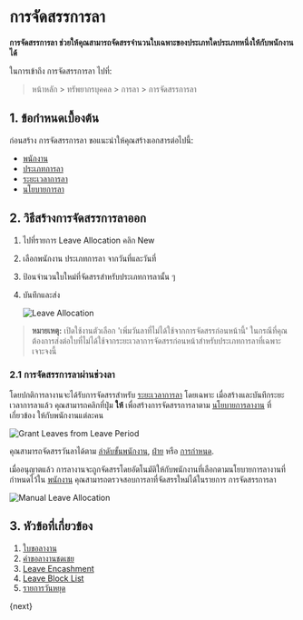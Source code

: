 # การจัดสรรการลา

**การจัดสรรการลา ช่วยให้คุณสามารถจัดสรรจำนวนใบเฉพาะของประเภทใดประเภทหนึ่งให้กับพนักงานได้**

ในการเข้าถึง การจัดสรรการลา ไปที่:

> หน้าหลัก > ทรัพยากรบุคคล > การลา > การจัดสรรการลา



## 1. ข้อกำหนดเบื้องต้น

ก่อนสร้าง การจัดสรรการลา ขอแนะนำให้คุณสร้างเอกสารต่อไปนี้:

* [พนักงาน](/docs/user/manual/th/human-resources/employee)
* [ประเภทการลา](/docs/user/manual/th/human-resources/leave-type)
* [ระยะเวลาการลา](/docs/user/manual/th/human-resources/leave-period)
* [นโยบายการลา](/docs/user/manual/th/human-resources/leave-policy)

## 2. วิธีสร้างการจัดสรรการลาออก

1. ไปที่รายการ Leave Allocation คลิก New
1. เลือกพนักงาน ประเภทการลา จากวันที่และวันที่
1. ป้อนจำนวนใบใหม่ที่จัดสรรสำหรับประเภทการลานั้น ๆ
1. บันทึกและส่ง

    <img class="screenshot" alt="Leave Allocation"
    src="{{docs_base_url}}/assets/img/human-resources/leave-allocation.png">

> **หมายเหตุ:** เปิดใช้งานตัวเลือก 'เพิ่มวันลาที่ไม่ได้ใช้จากการจัดสรรก่อนหน้านี้' ในกรณีที่คุณต้องการส่งต่อใบที่ไม่ได้ใช้จากระยะเวลาการจัดสรรก่อนหน้าสำหรับประเภทการลาที่เฉพาะเจาะจงนี้

### 2.1 การจัดสรรการลาผ่านช่วงลา

 โดยปกติการลางานจะได้รับการจัดสรรสำหรับ [ระยะเวลาการลา](/docs/user/manual/th/human-resources/leave-period) โดยเฉพาะ เมื่อสร้างและบันทึกระยะเวลาการลาแล้ว คุณสามารถคลิกที่ปุ่ม **ให้** เพื่อสร้างการจัดสรรการลาตาม [นโยบายการลางาน](/docs/user/manual/th/human-resources/leave-policy) ที่เกี่ยวข้อง ให้กับพนักงานแต่ละคน

 <img class="screenshot" alt="Grant Leaves from Leave Period"
    src="{{docs_base_url}}/assets/img/human-resources/grant-button.png">
 
 คุณสามารถจัดสรรวันลาได้ตาม [ลำดับขั้นพนักงาน](/docs/user/manual/th/human-resources/employee-grade), [ฝ่าย](/docs/user/manual/th/human-resources/department) หรือ [การกำหนด](/docs/user/manual/th/human-resources/designation).
 
เมื่ออนุญาตแล้ว การลางานจะถูกจัดสรรโดยอัตโนมัติให้กับพนักงานที่เลือกตามนโยบายการลางานที่กำหนดไว้ใน [พนักงาน](/docs/user/manual/th/human-resources/employee) คุณสามารถตรวจสอบการลาที่จัดสรรใหม่ได้ในรายการ การจัดสรรการลา

<img class="screenshot" alt="Manual Leave Allocation"
    src="{{docs_base_url}}/assets/img/human-resources/leave-allocation2.png">


## 3. หัวข้อที่เกี่ยวข้อง

1. [ใบขอลางาน](/docs/user/manual/th/human-resources/leave-application)
1. [คำขอลางานชดเชย](/docs/user/manual/th/human-resources/compensatory-leave-request)
1. [Leave Encashment](/docs/user/manual/th/human-resources/leave-encashment)
1. [Leave Block List](/docs/user/manual/th/human-resources/leave-block-list)
1. [รายการวันหยุด](/docs/user/manual/th/human-resources/holiday-list)

{next}
